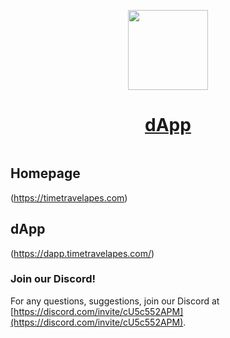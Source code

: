 <p align="center">
  <a href="https://timetravelapes.com">
    <picture>
      <source media="(prefers-color-scheme: dark)" srcset="https://i.ibb.co/YZ11TPJ/Banner.png">
      <img src="https://i.ibb.co/YZ11TPJ/Banner.png" height="128">
    </picture>
    <h1 align="center">dApp</h1>
  </a>
</p>

<p align="center">
<a aria-label="NPM version" href="https://www.npmjs.com/package/next">
    <img alt="" src="https://img.shields.io/npm/v/next.svg?style=for-the-badge&labelColor=000000">
  </a>
  
 </p>
 
 
## Homepage 

(https://timetravelapes.com) 

## dApp 

(https://dapp.timetravelapes.com/) 



### Join our Discord!

For any questions, suggestions, join our Discord at [https://discord.com/invite/cU5c552APM](https://discord.com/invite/cU5c552APM).
